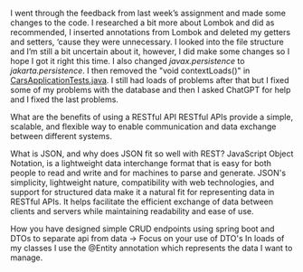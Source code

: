 I went through the feedback from last week’s assignment and made some changes to the code. 
I researched a bit more about Lombok and did as recommended, I inserted annotations from Lombok and deleted my getters and setters, ‘cause they were unnecessary. 
I looked into the file structure and I’m still a bit uncertain about it, however, I did make some changes so I hope I got it right this time. 
I also changed *javax.persistence* to *jakarta.persistence*. I then removed the "void contextLoads()" in [CarsApplicationTests.java](http://CarsApplicationTests.java). 
I still had loads of problems after that but I fixed some of my problems with the database and then I asked ChatGPT for help and I fixed the last problems. 

What are the benefits of using a RESTful API
  RESTful APIs provide a simple, scalable, and flexible way to enable communication and data exchange between different systems.

What is JSON, and why does JSON fit so well with REST?
  JavaScript Object Notation, is a lightweight data interchange format that is easy for both people to read and write and for machines to parse and generate.
  JSON's simplicity, lightweight nature, compatibility with web technologies, and support for structured data make it a natural fit for representing data in RESTful APIs.
  It helps facilitate the efficient exchange of data between clients and servers while maintaining readability and ease of use.

How you have designed simple CRUD endpoints using spring boot and DTOs to separate api from data -> Focus on your use of DTO's
  In loads of my classes I use the @Entity annotation which represents the data I want to manage.
  
